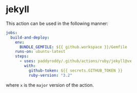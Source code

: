 # jekyll

This action can be used in the following manner:

```yaml
jobs:
  build-and-deploy:
    env:
      BUNDLE_GEMFILE: ${{ github.workspace }}/Gemfile
    runs-on: ubuntu-latest
    steps:
      - uses: paddyroddy/.github/actions/ruby/jekyll@vx
        with:
          github-token: ${{ secrets.GITHUB_TOKEN }}
          ruby-version: "3.2"
```

where `x` is the `major` version of the action.

